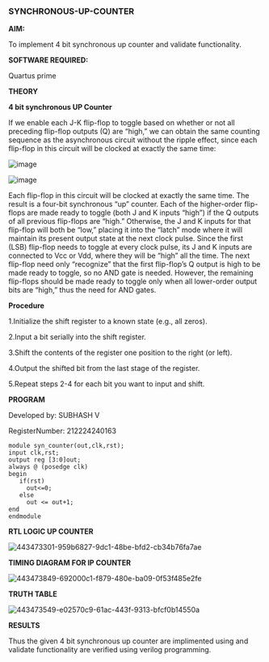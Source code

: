 ### SYNCHRONOUS-UP-COUNTER

**AIM:**

To implement 4 bit synchronous up counter and validate functionality.

**SOFTWARE REQUIRED:**

Quartus prime

**THEORY**

**4 bit synchronous UP Counter**

If we enable each J-K flip-flop to toggle based on whether or not all preceding flip-flop outputs (Q) are “high,” we can obtain the same counting sequence as the asynchronous circuit without the ripple effect, since each flip-flop in this circuit will be clocked at exactly the same time:

![image](https://github.com/naavaneetha/SYNCHRONOUS-UP-COUNTER/assets/154305477/d5db3fa0-e413-404c-b80e-b2f39d82e7e8)


![image](https://github.com/naavaneetha/SYNCHRONOUS-UP-COUNTER/assets/154305477/52cb61eb-d04b-442d-810c-31185a68410b)

Each flip-flop in this circuit will be clocked at exactly the same time.
The result is a four-bit synchronous “up” counter. Each of the higher-order flip-flops are made ready to toggle (both J and K inputs “high”) if the Q outputs of all previous flip-flops are “high.”
Otherwise, the J and K inputs for that flip-flop will both be “low,” placing it into the “latch” mode where it will maintain its present output state at the next clock pulse.
Since the first (LSB) flip-flop needs to toggle at every clock pulse, its J and K inputs are connected to Vcc or Vdd, where they will be “high” all the time.
The next flip-flop need only “recognize” that the first flip-flop’s Q output is high to be made ready to toggle, so no AND gate is needed.
However, the remaining flip-flops should be made ready to toggle only when all lower-order output bits are “high,” thus the need for AND gates.

**Procedure**

1.Initialize the shift register to a known state (e.g., all zeros).

2.Input a bit serially into the shift register.

3.Shift the contents of the register one position to the right (or left).

4.Output the shifted bit from the last stage of the register.

5.Repeat steps 2-4 for each bit you want to input and shift.

**PROGRAM**

Developed by: SUBHASH V

RegisterNumber: 212224240163

```
module syn_counter(out,clk,rst);
input clk,rst;
output reg [3:0]out;
always @ (posedge clk)
begin
   if(rst)
     out<=0;
   else 
     out <= out+1;
end
endmodule
```
**RTL LOGIC UP COUNTER**

![443473301-959b6827-9dc1-48be-bfd2-cb34b76fa7ae](https://github.com/user-attachments/assets/410b84aa-90db-4881-9aec-376ddc2809f6)

**TIMING DIAGRAM FOR IP COUNTER**

![443473849-692000c1-f879-480e-ba09-0f53f485e2fe](https://github.com/user-attachments/assets/334ca080-b7ca-4f59-a7e4-370cb5c848fb)

**TRUTH TABLE**

![443473549-e02570c9-61ac-443f-9313-bfcf0b14550a](https://github.com/user-attachments/assets/8a1dc735-95d6-48ab-aa27-949b3883d19b)

**RESULTS**

Thus the given 4 bit synchronous up counter are implimented using and validate functionality are verified using verilog programming.
